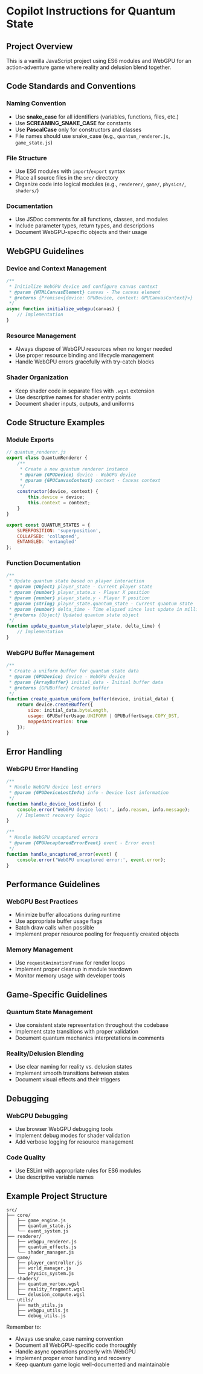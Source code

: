 # Copilot Instructions for Quantum State

## Project Overview
This is a vanilla JavaScript project using ES6 modules and WebGPU for an action-adventure game where reality and delusion blend together.

## Code Standards and Conventions

### Naming Convention
- Use **snake_case** for all identifiers (variables, functions, files, etc.)
- Use **SCREAMING_SNAKE_CASE** for constants
- Use **PascalCase** only for constructors and classes
- File names should use snake_case (e.g., `quantum_renderer.js`, `game_state.js`)

### File Structure
- Use ES6 modules with `import`/`export` syntax
- Place all source files in the `src/` directory
- Organize code into logical modules (e.g., `renderer/`, `game/`, `physics/`, `shaders/`)

### Documentation
- Use JSDoc comments for all functions, classes, and modules
- Include parameter types, return types, and descriptions
- Document WebGPU-specific objects and their usage

## WebGPU Guidelines

### Device and Context Management
```javascript
/**
 * Initialize WebGPU device and configure canvas context
 * @param {HTMLCanvasElement} canvas - The canvas element
 * @returns {Promise<{device: GPUDevice, context: GPUCanvasContext}>}
 */
async function initialize_webgpu(canvas) {
    // Implementation
}
```

### Resource Management
- Always dispose of WebGPU resources when no longer needed
- Use proper resource binding and lifecycle management
- Handle WebGPU errors gracefully with try-catch blocks

### Shader Organization
- Keep shader code in separate files with `.wgsl` extension
- Use descriptive names for shader entry points
- Document shader inputs, outputs, and uniforms

## Code Structure Examples

### Module Exports
```javascript
// quantum_renderer.js
export class QuantumRenderer {
    /**
     * Create a new quantum renderer instance
     * @param {GPUDevice} device - WebGPU device
     * @param {GPUCanvasContext} context - Canvas context
     */
    constructor(device, context) {
        this.device = device;
        this.context = context;
    }
}

export const QUANTUM_STATES = {
    SUPERPOSITION: 'superposition',
    COLLAPSED: 'collapsed',
    ENTANGLED: 'entangled'
};
```

### Function Documentation
```javascript
/**
 * Update quantum state based on player interaction
 * @param {Object} player_state - Current player state
 * @param {number} player_state.x - Player X position
 * @param {number} player_state.y - Player Y position
 * @param {string} player_state.quantum_state - Current quantum state
 * @param {number} delta_time - Time elapsed since last update in milliseconds
 * @returns {Object} Updated quantum state object
 */
function update_quantum_state(player_state, delta_time) {
    // Implementation
}
```

### WebGPU Buffer Management
```javascript
/**
 * Create a uniform buffer for quantum state data
 * @param {GPUDevice} device - WebGPU device
 * @param {ArrayBuffer} initial_data - Initial buffer data
 * @returns {GPUBuffer} Created buffer
 */
function create_quantum_uniform_buffer(device, initial_data) {
    return device.createBuffer({
        size: initial_data.byteLength,
        usage: GPUBufferUsage.UNIFORM | GPUBufferUsage.COPY_DST,
        mappedAtCreation: true
    });
}
```

## Error Handling

### WebGPU Error Handling
```javascript
/**
 * Handle WebGPU device lost errors
 * @param {GPUDeviceLostInfo} info - Device lost information
 */
function handle_device_lost(info) {
    console.error('WebGPU device lost:', info.reason, info.message);
    // Implement recovery logic
}

/**
 * Handle WebGPU uncaptured errors
 * @param {GPUUncapturedErrorEvent} event - Error event
 */
function handle_uncaptured_error(event) {
    console.error('WebGPU uncaptured error:', event.error);
}
```

## Performance Guidelines

### WebGPU Best Practices
- Minimize buffer allocations during runtime
- Use appropriate buffer usage flags
- Batch draw calls when possible
- Implement proper resource pooling for frequently created objects

### Memory Management
- Use `requestAnimationFrame` for render loops
- Implement proper cleanup in module teardown
- Monitor memory usage with developer tools

## Game-Specific Guidelines

### Quantum State Management
- Use consistent state representation throughout the codebase
- Implement state transitions with proper validation
- Document quantum mechanics interpretations in comments

### Reality/Delusion Blending
- Use clear naming for reality vs. delusion states
- Implement smooth transitions between states
- Document visual effects and their triggers

## Debugging

### WebGPU Debugging
- Use browser WebGPU debugging tools
- Implement debug modes for shader validation
- Add verbose logging for resource management

### Code Quality
- Use ESLint with appropriate rules for ES6 modules
- Use descriptive variable names

## Example Project Structure
```
src/
├── core/
│   ├── game_engine.js
│   ├── quantum_state.js
│   └── event_system.js
├── renderer/
│   ├── webgpu_renderer.js
│   ├── quantum_effects.js
│   └── shader_manager.js
├── game/
│   ├── player_controller.js
│   ├── world_manager.js
│   └── physics_system.js
├── shaders/
│   ├── quantum_vertex.wgsl
│   ├── reality_fragment.wgsl
│   └── delusion_compute.wgsl
└── utils/
    ├── math_utils.js
    ├── webgpu_utils.js
    └── debug_utils.js
```

Remember to:
- Always use snake_case naming convention
- Document all WebGPU-specific code thoroughly
- Handle async operations properly with WebGPU
- Implement proper error handling and recovery
- Keep quantum game logic well-documented and maintainable
